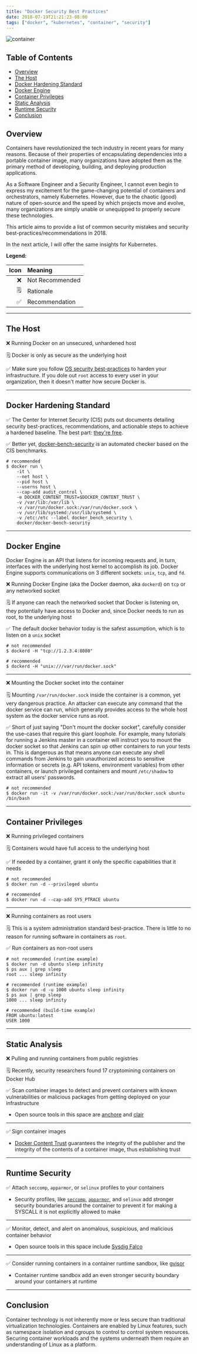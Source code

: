 ```yaml
---
title: "Docker Security Best Practices"
date: 2018-07-19T21:21:23-08:00
tags: ["docker", "kubernetes", "container", "security"]
---
```


![container](https://upload.wikimedia.org/wikipedia/en/4/41/Stefan_Beese%27s_Eco_Shipping_Container_Lounge_by_Melissa_Carrier.jpg)

## Table of Contents

- [Overview](#overview)
- [The Host](#the-host)
- [Docker Hardening Standard](#docker-harden)
- [Docker Engine](#docker-engine)
- [Container Privileges](#container-privileges)
- [Static Analysis](#static-analysis)
- [Runtime Security](#runtime-security)
- [Conclusion](#conclusion)

## Overview

Containers have revolutionized the tech industry in recent years for many reasons. Because of their properties of encapsulating dependencies into a portable container image, many organizations have adopted them as the primary method of developing, building, and deploying production applications.

As a Software Engineer and a Security Engineer, I cannot even begin to express my excitement for the game-changing potential of containers and orchestrators, namely Kubernetes. However, due to the chaotic (good) nature of open-source and the speed by which projects move and evolve, many organizations are simply unable or unequipped to properly secure these technologies.

This article aims to provide a list of common security mistakes and security best-practices/recommendations in 2018.

In the next article, I will offer the same insights for Kubernetes. 

**Legend:**

|Icon|Meaning|
|---:|:---|
|❌|Not Recommended|
|🗒️|Rationale|
|✅|Recommendation|

---

## The Host

❌ Running Docker on an unsecured, unhardened host

🗒️ Docker is only as secure as the underlying host

✅ Make sure you follow [OS security best-practices](https://downloads.cisecurity.org/) to harden your infrastructure. If you dole out `root` access to every user in your organization, then it doesn't matter how secure Docker is. 

---

## Docker Hardening Standard

✅ The Center for Internet Security (CIS) puts out documents detailing security best-practices, recommendations, and actionable steps to achieve a hardened baseline. The best part: [they're free](https://downloads.cisecurity.org/download-issues/benchmarks).

✅ Better yet, [docker-bench-security](https://github.com/docker/docker-bench-security) is an automated checker based on the CIS benchmarks.


```
# recommended
$ docker run \
    -it \
    --net host \
    --pid host \
    --userns host \
    --cap-add audit_control \
    -e DOCKER_CONTENT_TRUST=$DOCKER_CONTENT_TRUST \
    -v /var/lib:/var/lib \
    -v /var/run/docker.sock:/var/run/docker.sock \
    -v /usr/lib/systemd:/usr/lib/systemd \
    -v /etc:/etc --label docker_bench_security \
    docker/docker-bench-security
```

---

## Docker Engine

Docker Engine is an API that listens for incoming requests and, in turn, interfaces with the underlying host kernel to accomplish its job. Docker Engine supports communications on 3 different sockets: `unix`, `tcp`, and `fd`.

❌ Running Docker Engine (aka the Docker daemon, aka `dockerd`) on `tcp` or any networked socket

🗒️ If anyone can reach the networked socket that Docker is listening on, they potentially have access to Docker and, since Docker needs to run as root, to the underlying host

✅ The default docker behavior today is the safest assumption, which is to listen on a `unix` socket

```
# not recommended
$ dockerd -H "tcp://1.2.3.4:8080"

# recommended
$ dockerd -H "unix:///var/run/docker.sock"
```

---

❌ Mounting the Docker socket into the container

🗒️ Mounting `/var/run/docker.sock` inside the container is a common, yet very dangerous practice. An attacker can execute any command that the docker service can run, which generally provides access to the whole host system as the docker service runs as root. 

✅ Short of just saying "Don't mount the docker socket", carefully consider the use-cases that require this giant loophole. For example, many tutorials for running a Jenkins master in a container will instruct you to mount the docker socket so that Jenkins can spin up other containers to run your tests in. This is dangerous as that means anyone can execute any shell commands from Jenkins to gain unauthorized access to sensitive information or secrets (e.g. API tokens, environment variables) from other containers, or launch privileged containers and mount `/etc/shadow` to extract all users' passwords.

```
# not recommended
$ docker run -it -v /var/run/docker.sock:/var/run/docker.sock ubuntu /bin/bash
```

---

## Container Privileges

❌ Running privileged containers

🗒️ Containers would have full access to the underlying host

✅ If needed by a container, grant it only the specific capabilities that it needs

```
# not recommended
$ docker run -d --privileged ubuntu

# recommended
$ docker run -d --cap-add SYS_PTRACE ubuntu
```

---

❌ Running containers as root users

🗒️ This is a system administration standard best-practice. There is little to no reason for running software in containers as `root`.

✅ Run containers as non-root users

```
# not recommended (runtime example)
$ docker run -d ubuntu sleep infinity
$ ps aux | grep sleep
root ... sleep infinity

# recommended (runtime example)
$ docker run -d -u 1000 ubuntu sleep infinity
$ ps aux | grep sleep
1000 ... sleep infinity

# recommended (build-time example)
FROM ubuntu:latest
USER 1000
```

---

## Static Analysis

❌ Pulling and running containers from public registries

🗒️ Recently, security researchers found 17 cryptomining containers on Docker Hub

✅ Scan container images to detect and prevent containers with known vulnerabilities or malicious packages from getting deployed on your infrastructure
  - Open source tools in this space are [anchore](https://anchore.com/) and [clair](https://github.com/coreos/clair)

---

✅ Sign container images
  - [Docker Content Trust](https://docs.docker.com/engine/security/trust/content_trust/) guarantees the integrity of the publisher and the integrity of the contents of a container image, thus establishing trust

---

## Runtime Security

✅ Attach `seccomp`, `apparmor`, or `selinux` profiles to your containers
  - Security profiles, like [`seccomp`](https://docs.docker.com/engine/security/seccomp/), [`apparmor`](https://docs.docker.com/engine/security/apparmor/), and `selinux` add stronger security boundaries around the container to prevent it for making a SYSCALL it is not explicitly allowed to make

---

✅ Monitor, detect, and alert on anomalous, suspicious, and malicious container behavior
  - Open source tools in this space include [Sysdig Falco](https://github.com/draios/falco)

---

✅ Consider running containers in a container runtime sandbox, like [gvisor](https://github.com/google/gvisor)
  - Container runtime sandbox add an even stronger security boundary around your containers at runtime

---

## Conclusion

Container technology is not inherently more or less secure than traditional virtualization technologies. Containers are enabled by Linux features, such as namespace isolation and cgroups to control to control system resources. Securing container workloads and the systems underneath them require an understanding of Linux as a platform.
